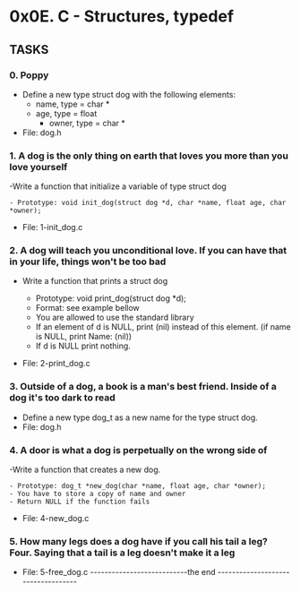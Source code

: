# 0x0E. C - Structures, typedef
## TASKS
### 0. Poppy
- Define a new type struct dog with the following elements:
	 - name, type = char *
	 - age, type = float
         - owner, type = char *
- File: dog.h
### 1. A dog is the only thing on earth that loves you more than you love yourself
-Write a function that initialize a variable of type struct dog

	- Prototype: void init_dog(struct dog *d, char *name, float age, char *owner);
- File: 1-init_dog.c
### 2. A dog will teach you unconditional love. If you can have that in your life, things won't be too bad
- Write a function that prints a struct dog

	- Prototype: void print_dog(struct dog *d);
	- Format: see example bellow
	- You are allowed to use the standard library
	- If an element of d is NULL, print (nil) instead of this element. (if name is NULL, print Name: (nil))
	- If d is NULL print nothing.
- File: 2-print_dog.c
### 3. Outside of a dog, a book is a man's best friend. Inside of a dog it's too dark to read
- Define a new type dog_t as a new name for the type struct dog.
- File: dog.h
### 4. A door is what a dog is perpetually on the wrong side of
-Write a function that creates a new dog.

	- Prototype: dog_t *new_dog(char *name, float age, char *owner);
	- You have to store a copy of name and owner
	- Return NULL if the function fails
- File: 4-new_dog.c
### 5. How many legs does a dog have if you call his tail a leg? Four. Saying that a tail is a leg doesn't make it a leg
- File: 5-free_dog.c
---------------------------the end -----------------------------------

